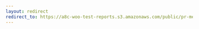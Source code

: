 ```yaml
---
layout: redirect
redirect_to: https://a8c-woo-test-reports.s3.amazonaws.com/public/pr-merge/43227/e2e/index.html
---
```

